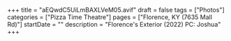 +++
title = "aEQwdC5UiLmBAXLVeM05.avif"
draft = false
tags = ["Photos"]
categories = ["Pizza Time Theatre"]
pages = ["Florence, KY (7635 Mall Rd)"]
startDate = ""
description = "Florence's Exterior (2022) PC: Joshua"
+++
